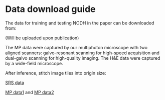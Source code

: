# Data download guide

The data for training and testing NODH in the paper can be downloaded from:

(Will be uploaded upon publication)

The MP data were captured by our multiphoton microscope with two aligned scanners: galvo-resonant scanning for high-speed acquisition and dual-galvo scanning for high-quality imaging. The H&E data were captured by a wide-field microscope.


After inference, stitch image tiles into origin size:

[SRS data](brain_SRS_Stitch_Tiles.py)

[MP data1](Stitch_Tiles_Ovary.py) and [MP data2](stitch_tiles.py) 

